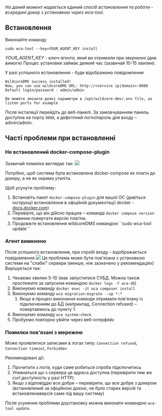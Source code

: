*На даний момент надається єдиний спосіб встановлення та роботи - всередині докер з установкою через wca-tool.*

## Встановлення
Виконайте команду
```shell
sudo wca-tool --key=YOUR_AGENT_KEY install
````
*YOUR_AGENT_KEY - ключ агента, який ви отримали при зверненні (див. вимоги)*
Процес установки займає деякий час (зазвичай 10-15 хвилин).

У разі успішного встановлення - буде відображено повідомлення
```shell
WildcoreDMS success installed!
Now, you can use wildcoreDMS URL: http://<service ip|domain>:8088
Default login/password - admin/admin

Ви можете змінити деякі параметри в /opt/wildcore-dms/.env file, as listen ports for example
````

Після інсталяції перейдіть до веб-панелі.
За замовчуванням панель доступна на порту `8088`, а дефотлний логін/пароль для входу – admin/admin.


## Часті проблеми при встановленні
### Не встановлений docker-compose-plugin
Зазвичай помилка виглядає так:
![](assets/no-docker-compose-plugin.jpg)

Потрібно, щоб система була встановлена ​​docker-compose як плагін до докеру, а не як окрема утиліта.

Щоб усунути проблему:

1. Встановіть пакет `docker-compose-plugin` для вашої ОС (дивіться інструкції встановлення в офіційній документації docker - [docs.docker.com](https://docs.docker.com/engine/install/))
2. Перевірте, що він дійсно працює – команда `docker compose version` повинна повертати версію плагіна.
3. Продовжте встановлення wildcoreDMS командою ``sudo wca-tool update```

### Агент вимкнено
Після успішного встановлення, при спробі входу - відображається повідомлення
![](assets/agent-disabled.png)
Ця проблема може бути пов'язана з установкою системи на "слабкі" сервери (менше, ніж зазначено у рекомендаціях)
Вирішується так:

1. Чекаємо хвилин 5-10 (має запуститися СУБД. Можна також простежити за запуском командою `docker logs -f wca-db`)
2. Виконуємо команду `docker exec -it wca composer install`
3. Виконуємо команду `wca migration:migrate --up *:*`
   1. Якщо в процесі виконання команди отримали пов'язану із підключенням до БД (наприклад, Connection refused) – повертаємось до пункту 1.
4. Виконуємо команду `wca system:check`
5. Пробуємо повторно увійти через веб-інтерфейс


### Помилки пов'язані з мережею
Може проявлятися записами в логах типу: `Connection refused`, `Connection timeout`, `Forbidden`

Рекомендовані дії:

1. Прочитати з логів, куди саме робиться спроба підключитись
2. Упевниться що з сервера ця адреса доступна (перевірити тим же curl доступність у разі HTTP)
3. Якщо з відповіддю все добре – перевірити, що все добре з докером (встановлений за офіційною докою, не було старих версій та встановлена ​​версія саме під вашу систему)

Після усунення проблеми доустановку можна виконати командою `wca-tool update`.
